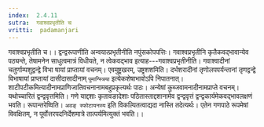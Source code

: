 ```yaml
---
index:  2.4.11
sutra:  गवाश्वप्रभृतीति च
vritti:  padamanjari
---
```


गवाश्वप्रभृतीति च।। द्वन्द्वरूपाणीति अन्वयात्प्रभृतीनीति नपुंसकोपपत्तिः। गवाश्वप्रभृतीनि कृतैकवद्भावान्येव पठ्यन्ते, तेषामनेन साधुत्वमात्रं विधीयते, न त्वेकवद्भाव इत्याह---गवाश्वप्रभृतीनीति। गवाश्वादीनां चतुर्णाम्पशुद्वन्द्वे विभा षायां प्राप्तायां वचनम्। एवमुष्ट्रखरम्, उष्ट्रशशमिति। दर्भशरादीनां तृणोलपपर्यन्तानां तृणद्वन्द्वे विभाषायां प्राप्तायां दासीदासादीनाम् `पुमान्स्त्रिया` इत्येकशेषाभावोऽपि निपातनात्। शाटीपटीकमित्यादीनामप्राणिजातिवचनानामबहुप्रकृत्यर्थः पाठः। अन्येषां कुब्जवामनादीनामप्राप्ते वचनम्। यथोच्चारितं द्वन्द्ववृत्तमिति। गणे याद्दशाः कृतावङादेशाः पठितास्ताद्दशानामेव द्वन्द्ववृत्तं द्वन्द्वकार्यमेकवद्भावलक्षणं भवति। रूपान्तरेष्विति। `अवङ् स्फोटायनस्य` इति विकल्पितत्वाद्यदा नास्ति तदेत्यर्थः। एतेन गणपाठे रूपमेषां विवक्षितम्, न पूर्वोत्तरपदनिर्देशमात्रे तात्पर्यमित्युक्तं भवति।।
